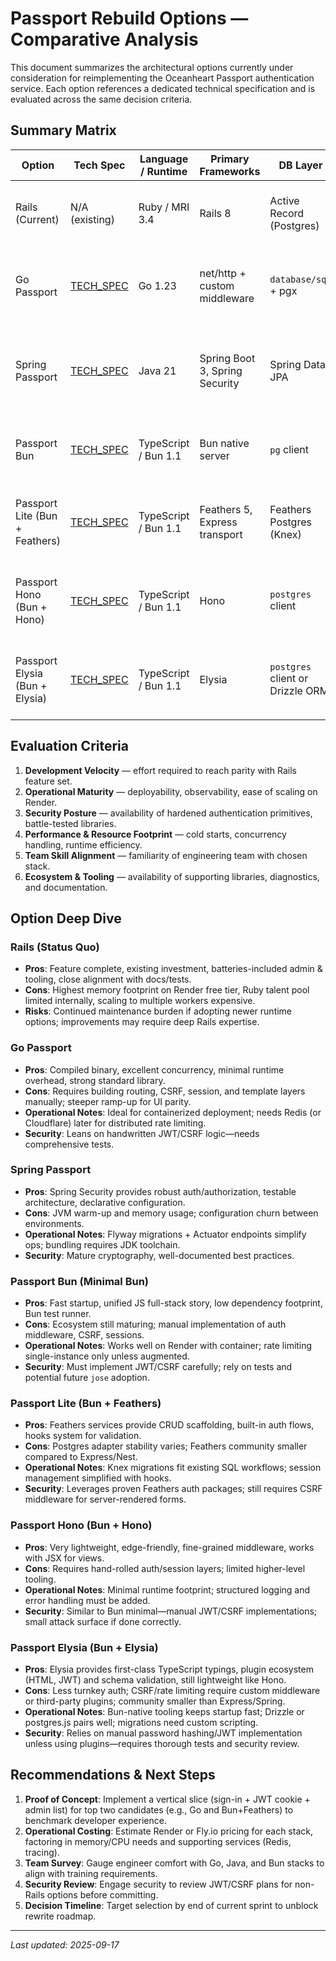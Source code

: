 # Passport Rebuild Options — Comparative Analysis

This document summarizes the architectural options currently under consideration for reimplementing the Oceanheart Passport authentication service. Each option references a dedicated technical specification and is evaluated across the same decision criteria.

## Summary Matrix

| Option | Tech Spec | Language / Runtime | Primary Frameworks | DB Layer | Key Strengths | Primary Risks |
|--------|-----------|--------------------|--------------------|----------|---------------|---------------|
| Rails (Current) | N/A (existing) | Ruby / MRI 3.4 | Rails 8 | Active Record (Postgres) | Mature implementation, proven SSO flows, rich ecosystem | Memory footprint, slower cold starts, Ruby staffing |
| Go Passport | [TECH_SPEC](../../go-passport/TECH_SPEC.md) | Go 1.23 | net/http + custom middleware | `database/sql` + pgx | Minimal dependencies, high performance, static binaries | More bespoke framework work, limited ecosystem conveniences |
| Spring Passport | [TECH_SPEC](../../spring-passport/TECH_SPEC.md) | Java 21 | Spring Boot 3, Spring Security | Spring Data JPA | Enterprise-grade security primitives, rich tooling | Higher resource usage, complex configuration, JVM cold starts |
| Passport Bun | [TECH_SPEC](../../passport-bun/TECH_SPEC.md) | TypeScript / Bun 1.1 | Bun native server | `pg` client | Fast startup, unified JS stack, minimal footprint | Bun ecosystem maturity, manual auth primitives |
| Passport Lite (Bun + Feathers) | [TECH_SPEC](../../passport-lite/TECH_SPEC.md) | TypeScript / Bun 1.1 | Feathers 5, Express transport | Feathers Postgres (Knex) | Batteries-included auth layer, service hooks simplify CRUD | Feathers-Postgres stability, framework learning curve |
| Passport Hono (Bun + Hono) | [TECH_SPEC](../../passport-hono/TECH_SPEC.md) | TypeScript / Bun 1.1 | Hono | `postgres` client | Lightweight, edge-friendly, middleware-first design | More custom auth plumbing, rate limiter needs external store |
| Passport Elysia (Bun + Elysia) | [TECH_SPEC](../../passport-elysia/TECH_SPEC.md) | TypeScript / Bun 1.1 | Elysia | `postgres` client or Drizzle ORM | Bun-native framework with schema validation, lightweight runtime | Manual auth wiring, ecosystem still maturing |

## Evaluation Criteria

1. **Development Velocity** — effort required to reach parity with Rails feature set.  
2. **Operational Maturity** — deployability, observability, ease of scaling on Render.  
3. **Security Posture** — availability of hardened authentication primitives, battle-tested libraries.  
4. **Performance & Resource Footprint** — cold starts, concurrency handling, runtime efficiency.  
5. **Team Skill Alignment** — familiarity of engineering team with chosen stack.  
6. **Ecosystem & Tooling** — availability of supporting libraries, diagnostics, and documentation.

## Option Deep Dive

### Rails (Status Quo)
- **Pros**: Feature complete, existing investment, batteries-included admin & tooling, close alignment with docs/tests.  
- **Cons**: Highest memory footprint on Render free tier, Ruby talent pool limited internally, scaling to multiple workers expensive.  
- **Risks**: Continued maintenance burden if adopting newer runtime options; improvements may require deep Rails expertise.

### Go Passport
- **Pros**: Compiled binary, excellent concurrency, minimal runtime overhead, strong standard library.  
- **Cons**: Requires building routing, CSRF, session, and template layers manually; steeper ramp-up for UI parity.  
- **Operational Notes**: Ideal for containerized deployment; needs Redis (or Cloudflare) later for distributed rate limiting.  
- **Security**: Leans on handwritten JWT/CSRF logic—needs comprehensive tests.

### Spring Passport
- **Pros**: Spring Security provides robust auth/authorization, testable architecture, declarative configuration.  
- **Cons**: JVM warm-up and memory usage; configuration churn between environments.  
- **Operational Notes**: Flyway migrations + Actuator endpoints simplify ops; bundling requires JDK toolchain.  
- **Security**: Mature cryptography, well-documented best practices.

### Passport Bun (Minimal Bun)
- **Pros**: Fast startup, unified JS full-stack story, low dependency footprint, Bun test runner.  
- **Cons**: Ecosystem still maturing; manual implementation of auth middleware, CSRF, sessions.  
- **Operational Notes**: Works well on Render with container; rate limiting single-instance only unless augmented.  
- **Security**: Must implement JWT/CSRF carefully; rely on tests and potential future `jose` adoption.

### Passport Lite (Bun + Feathers)
- **Pros**: Feathers services provide CRUD scaffolding, built-in auth flows, hooks system for validation.  
- **Cons**: Postgres adapter stability varies; Feathers community smaller compared to Express/Nest.  
- **Operational Notes**: Knex migrations fit existing SQL workflows; session management simplified with hooks.  
- **Security**: Leverages proven Feathers auth packages; still requires CSRF middleware for server-rendered forms.

### Passport Hono (Bun + Hono)
- **Pros**: Very lightweight, edge-friendly, fine-grained middleware, works with JSX for views.  
- **Cons**: Requires hand-rolled auth/session layers; limited higher-level tooling.  
- **Operational Notes**: Minimal runtime footprint; structured logging and error handling must be added.  
- **Security**: Similar to Bun minimal—manual JWT/CSRF implementations; small attack surface if done correctly.

### Passport Elysia (Bun + Elysia)
- **Pros**: Elysia provides first-class TypeScript typings, plugin ecosystem (HTML, JWT) and schema validation, still lightweight like Hono.  
- **Cons**: Less turnkey auth; CSRF/rate limiting require custom middleware or third-party plugins; community smaller than Express/Spring.  
- **Operational Notes**: Bun-native tooling keeps startup fast; Drizzle or postgres.js pairs well; migrations need custom scripting.  
- **Security**: Relies on manual password hashing/JWT implementation unless using plugins—requires thorough tests and security review.

## Recommendations & Next Steps

1. **Proof of Concept**: Implement a vertical slice (sign-in + JWT cookie + admin list) for top two candidates (e.g., Go and Bun+Feathers) to benchmark developer experience.  
2. **Operational Costing**: Estimate Render or Fly.io pricing for each stack, factoring in memory/CPU needs and supporting services (Redis, tracing).  
3. **Team Survey**: Gauge engineer comfort with Go, Java, and Bun stacks to align with training requirements.  
4. **Security Review**: Engage security to review JWT/CSRF plans for non-Rails options before committing.  
5. **Decision Timeline**: Target selection by end of current sprint to unblock rewrite roadmap.

---

_Last updated: 2025-09-17_
